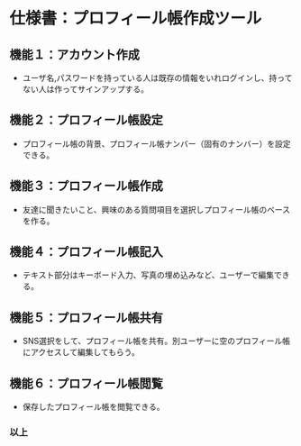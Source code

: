 # 仕様書：プロフィール帳作成ツール
## 機能１：アカウント作成
* ユーザ名,パスワードを持っている人は既存の情報をいれログインし、持ってない人は作ってサインアップする。
## 機能２：プロフィール帳設定
* プロフィール帳の背景、プロフィール帳ナンバー（固有のナンバー）を設定できる。
## 機能３：プロフィール帳作成
* 友達に聞きたいこと、興味のある質問項目を選択しプロフィール帳のベースを作る。
## 機能４：プロフィール帳記入
* テキスト部分はキーボード入力、写真の埋め込みなど、ユーザーで編集できる。
## 機能５：プロフィール帳共有
* SNS選択をして、プロフィール帳を共有。別ユーザーに空のプロフィール帳にアクセスして編集してもらう。
## 機能６：プロフィール帳閲覧
* 保存したプロフィール帳を閲覧できる。
### 以上